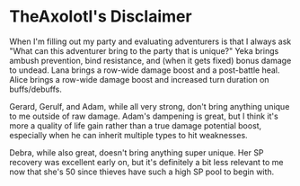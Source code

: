 # TheAxolotl's Disclaimer

When I'm filling out my party and evaluating adventurers is that I always ask "What can this adventurer bring to the party that is unique?" Yeka brings ambush prevention, bind resistance, and (when it gets fixed) bonus damage to undead. Lana brings a row-wide damage boost and a post-battle heal. Alice brings a row-wide damage boost and increased turn duration on buffs/debuffs.

Gerard, Gerulf, and Adam, while all very strong, don't bring anything unique to me outside of raw damage. Adam's dampening is great, but I think it's more a quality of life gain rather than a true damage potential boost, especially when he can inherit multiple types to hit weaknesses.

Debra, while also great, doesn't bring anything super unique. Her SP recovery was excellent early on, but it's definitely a bit less relevant to me now that she's 50 since thieves have such a high SP pool to begin with.